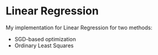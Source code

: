 # Linear Regression
My implementation for Linear Regression for two methods:
- SGD-based optimization
- Ordinary Least Squares
